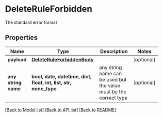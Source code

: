 # DeleteRuleForbidden

The standard error format

## Properties
Name | Type | Description | Notes
------------ | ------------- | ------------- | -------------
**payload** | [**DeleteRuleForbiddenBody**](DeleteRuleForbiddenBody.md) |  | [optional] 
**any string name** | **bool, date, datetime, dict, float, int, list, str, none_type** | any string name can be used but the value must be the correct type | [optional]

[[Back to Model list]](../README.md#documentation-for-models) [[Back to API list]](../README.md#documentation-for-api-endpoints) [[Back to README]](../README.md)


